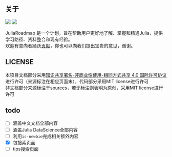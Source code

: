 ## 关于
![](https://img.shields.io/badge/LICENSE-CC%20BY--NC--SA%204.0-lightgrey) ![](https://img.shields.io/badge/HTMLify-1.1.0-green)

JuliaRoadmap 是一个计划，旨在帮助用户更好地了解、掌握和精通Julia，提供学习路径、资料整合和现有经验。\
欢迎有意向者踊跃[贡献](./CONTRIBUTING.md)，你也可以向我们提出宝贵的意见，谢谢。

## LICENSE
本项目文档部分采用[知识共享署名-非商业性使用-相同方式共享 4.0 国际许可协议](https://creativecommons.org/licenses/by-nc-sa/4.0/)进行许可（来源标注在相应页面末），代码部分采用MIT license进行许可\
非文档部分来源标注于[sources](SOURCES.txt)，若无标注则表明为原创，采用MIT license进行许可

## todo
- [ ] 涵盖中文文档全部内容
- [ ] 涵盖Julia DataScience全部内容
- [ ] 利用`is-newbie`完成相关额外内容
- [x] 包搜索页面
- [ ] tips搜索页面
